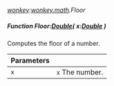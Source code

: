 _[wonkey](../../modules/wonkey/wonkey-module.md):[wonkey.math](../../modules/wonkey/wonkey-math.md).Floor_
##### Function Floor:[Double](../../modules/wonkey/wonkey-types-double.md)( x:[Double](../../modules/wonkey/wonkey-types-double.md) )
Computes the floor of a number.

| Parameters |    |
|:-----------|:---|
| ``x`` | `x` The number. |
